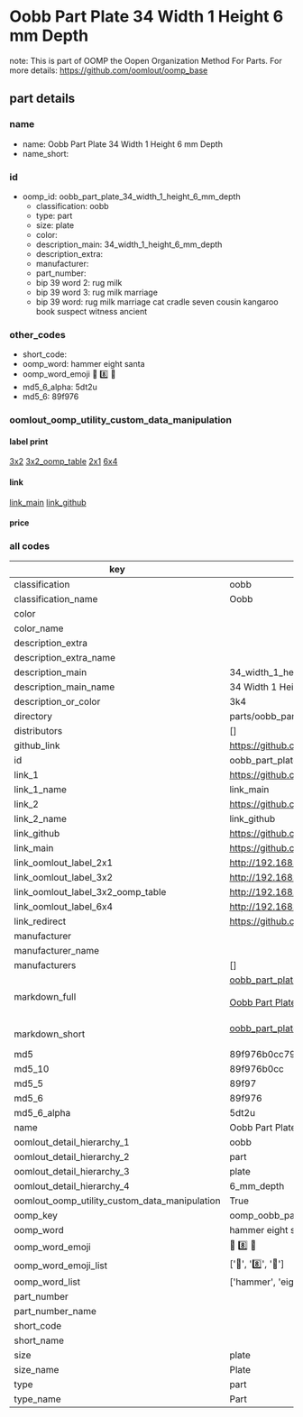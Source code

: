 # Oobb Part Plate 34 Width 1 Height 6 mm Depth  

note: This is part of OOMP the Oopen Organization Method For Parts. For more details: https://github.com/oomlout/oomp_base

##  part details
  







### name
* name: Oobb Part Plate 34 Width 1 Height 6 mm Depth
* name_short: 
### id
* oomp_id: oobb_part_plate_34_width_1_height_6_mm_depth
  * classification: oobb
  * type: part
  * size: plate
  * color: 
  * description_main: 34_width_1_height_6_mm_depth
  * description_extra: 
  * manufacturer: 
  * part_number: 
  * bip 39 word 2: rug milk
  * bip 39 word 3: rug milk marriage
  * bip 39 word: rug milk marriage cat cradle seven cousin kangaroo book suspect witness ancient

### other_codes
* short_code: 
* oomp_word: hammer eight santa
* oomp_word_emoji :hammer: :eight: :santa:
* md5_6_alpha: 5dt2u
* md5_6: 89f976






### oomlout_oomp_utility_custom_data_manipulation
#### label print
[3x2](http://192.168.1.245:1112/?label=oomp%205dt2u)
[3x2_oomp_table](http://192.168.1.108:1112/?label=oomp%205dt2u)
[2x1](http://192.168.1.242:1112/?label=oomp%205dt2u)
[6x4](http://192.168.1.55:1112/?label=oomp%205dt2u)    

#### link

[link_main](https://github.com/oomlout/oomlout_oomp_version_1_messy/tree/main/parts/oobb_part_plate_34_width_1_height_6_mm_depth) [link_github](https://github.com/oomlout/oomlout_oomp_version_1_messy/tree/main/parts/oobb_part_plate_34_width_1_height_6_mm_depth)                             

#### price







### all codes 
| key | value |  
| --- | --- |  
| classification | oobb |  
| classification_name | Oobb |  
| color |  |  
| color_name |  |  
| description_extra |  |  
| description_extra_name |  |  
| description_main | 34_width_1_height_6_mm_depth |  
| description_main_name | 34 Width 1 Height 6 mm Depth |  
| description_or_color | 3k4 |  
| directory | parts/oobb_part_plate_34_width_1_height_6_mm_depth |  
| distributors | [] |  
| github_link | https://github.com/oomlout/oomlout_oomp_part_src/tree/main/parts/oobb_part_plate_34_width_1_height_6_mm_depth |  
| id | oobb_part_plate_34_width_1_height_6_mm_depth |  
| link_1 | https://github.com/oomlout/oomlout_oomp_version_1_messy/tree/main/parts/oobb_part_plate_34_width_1_height_6_mm_depth |  
| link_1_name | link_main |  
| link_2 | https://github.com/oomlout/oomlout_oomp_version_1_messy/tree/main/parts/oobb_part_plate_34_width_1_height_6_mm_depth |  
| link_2_name | link_github |  
| link_github | https://github.com/oomlout/oomlout_oomp_version_1_messy/tree/main/parts/oobb_part_plate_34_width_1_height_6_mm_depth |  
| link_main | https://github.com/oomlout/oomlout_oomp_version_1_messy/tree/main/parts/oobb_part_plate_34_width_1_height_6_mm_depth |  
| link_oomlout_label_2x1 | http://192.168.1.242:1112/?label=oomp%205dt2u |  
| link_oomlout_label_3x2 | http://192.168.1.245:1112/?label=oomp%205dt2u |  
| link_oomlout_label_3x2_oomp_table | http://192.168.1.108:1112/?label=oomp%205dt2u |  
| link_oomlout_label_6x4 | http://192.168.1.55:1112/?label=oomp%205dt2u |  
| link_redirect | https://github.com/oomlout/oomlout_oomp_version_1_messy/tree/main/parts/oobb_part_plate_34_width_1_height_6_mm_depth |  
| manufacturer |  |  
| manufacturer_name |  |  
| manufacturers | [] |  
| markdown_full | [oobb_part_plate_34_width_1_height_6_mm_depth](none)<br>[](none)<br>[Oobb Part Plate 34 Width 1 Height 6 Mm Depth](none)<br><br> |  
| markdown_short | [oobb_part_plate_34_width_1_height_6_mm_depth](none)<br><br> |  
| md5 | 89f976b0cc79862f1298f23d10a325e8 |  
| md5_10 | 89f976b0cc |  
| md5_5 | 89f97 |  
| md5_6 | 89f976 |  
| md5_6_alpha | 5dt2u |  
| name | Oobb Part Plate 34 Width 1 Height 6 mm Depth |  
| oomlout_detail_hierarchy_1 | oobb |  
| oomlout_detail_hierarchy_2 | part |  
| oomlout_detail_hierarchy_3 | plate |  
| oomlout_detail_hierarchy_4 | 6_mm_depth |  
| oomlout_oomp_utility_custom_data_manipulation | True |  
| oomp_key | oomp_oobb_part_plate_34_width_1_height_6_mm_depth |  
| oomp_word | hammer eight santa |  
| oomp_word_emoji | :hammer: :eight: :santa: |  
| oomp_word_emoji_list | [':hammer:', ':eight:', ':santa:'] |  
| oomp_word_list | ['hammer', 'eight', 'santa'] |  
| part_number |  |  
| part_number_name |  |  
| short_code |  |  
| short_name |  |  
| size | plate |  
| size_name | Plate |  
| type | part |  
| type_name | Part |  
